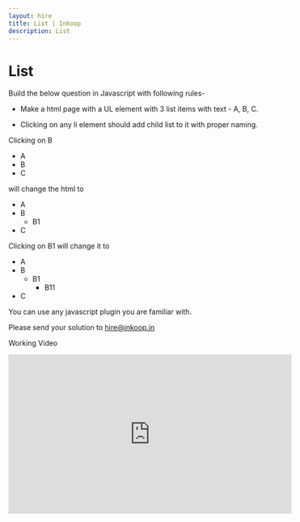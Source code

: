 ```yaml
---
layout: hire
title: List | Inkoop
description: List
---
```

# List

Build the below question in Javascript with following rules-

  * Make a html page with a UL element with 3 list items with text - A, B, C.

  * Clicking on any li element should add child list to it with proper naming.

<p>
Clicking on B
  <ul>
    <li>A</li>
    <li>B</li>
    <li>C</li>
  </ul>

  will change the html to

  <ul>
    <li>A</li>
    <li>
        B
        <ul>
            <li>B1</li>
        </ul>
    </li>
    <li>C</li>
  </ul>

  Clicking on B1 will change it to

  <ul>
    <li>A</li>
    <li>
        B
        <ul>
            <li>
                B1
                <ul>    
                    <li>B11</li>
                </ul>
            </li>
        </ul>
    </li>
    <li>C</li>
  </ul>
</p>

You can use any javascript plugin you are familiar with.

Please send your solution to <a href= "mailto:hire@inkoop.in">hire@inkoop.in</a>

Working Video

<iframe width="560" height="315" src="https://www.youtube.com/embed/8pJTws2zeZc" frameborder="0" allowfullscreen></iframe>
